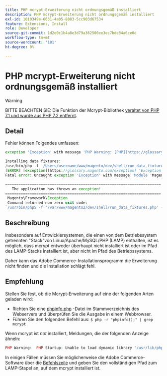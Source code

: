 ```yaml
---
title: PHP mcrypt-Erweiterung nicht ordnungsgemäß installiert
description: PHP mcrypt-Erweiterung nicht ordnungsgemäß installiert
exl-id: 1010349e-6631-4a05-8883-5cc903d67534
feature: Extensions, Install
role: Developer
source-git-commit: 1d2e0c1b4a8e3d79a362500ee3ec7bde84a6ce0d
workflow-type: tm+mt
source-wordcount: '181'
ht-degree: 0%

---
```


# PHP mcrypt-Erweiterung nicht ordnungsgemäß installiert

>[!WARNING]
>
>BITTE BEACHTEN SIE: Die Funktion der Mcrypt-Bibliothek [veraltet von PHP 7.1 und wurde aus PHP 7.2 entfernt](https://www.php.net/manual/en/intro.mcrypt.php).

## Detail

Fehler können Folgendes umfassen:

```php
exception 'Exception' with message 'PHP Warning: [PHP](https://glossary.magento.com/php) Startup: Unable to load dynamic [library](https://glossary.magento.com/library) '/usr/lib/php5/20121212/mcrypt.so' - /usr/lib/php5/20121212/mcrypt.so: cannot open shared object file: No such file or directory
```

```php
Installing data fixtures:
/usr/bin/php -f '/Users/username/www/magento/dev/shell/run_data_fixtures.php' -- --bootstrap='MAGE_DIRS[base][path]=/Users/username/www/magento' 2>&1
[ERROR] [exception](https://glossary.magento.com/exception) 'Exception' with message '
Fatal error: Uncaught exception 'Exception' with message 'Module 'Magento_Core' depends on 'mcrypt' PHP [extension](https://glossary.magento.com/extension) that is not loaded.'
```

```php
======================================================================
   The application has thrown an exception!
======================================================================
 Magento\Framework\Exception
 Command returned non-zero exit code:
`/usr/bin/php5 -f '/var/www/magento2/dev/shell/run_data_fixtures.php' -- --bootstrap='MAGE_DIRS[base][path]=/var/www/magento2' 2>&1`
```

## Beschreibung

Insbesondere auf Entwicklersystemen, die einen von dem Betriebssystem getrennten &quot;Stack&quot;von Linux/Apache/MySQL/PHP (LAMP) enthalten, ist es möglich, dass mcrypt entweder überhaupt nicht installiert ist oder im Pfad des LAMP-Stacks installiert ist, aber nicht im Pfad des Betriebssystems.

Daher kann das Adobe Commerce-Installationsprogramm die Erweiterung nicht finden und die Installation schlägt fehl.

## Empfehlung

Stellen Sie fest, ob die Mcrypt-Erweiterung auf eine der folgenden Arten geladen wird:

* Richten Sie eine [phpinfo.php](http://kb.mediatemple.net/questions/764/How+can+I+create+a+phpinfo.php+page%3F#gs) -Datei im Stammverzeichnis des Webservers und überprüfen Sie die Ausgabe in einem Webbrowser.
* Führen Sie den folgenden Befehl aus:    `$ php -r "phpinfo();" | grep mcrypt`

Wenn mcrypt ist *not* installiert, Meldungen, die der folgenden Anzeige ähneln:

```php
PHP Warning:  PHP Startup: Unable to load dynamic library '/usr/lib/php5/20121212/mcrypt.so' - /usr/lib/php5/20121212/mcrypt.so: cannot open shared object file: No such file or directory in Unknown on line 0
```

In einigen Fällen müssen Sie möglicherweise die Adobe Commerce-Software über die [Befehlszeile](https://devdocs.magento.com/guides/v2.3/install-gde/install/cli/install-cli.html) und geben Sie den vollständigen Pfad zum LAMP-Stapel an, auf dem mcrypt installiert ist.
